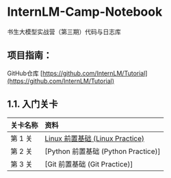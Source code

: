 # InternLM-Camp-Notebook

书生大模型实战营（第三期）代码与日志库


## 项目指南：
GitHub仓库 [https://github.com/InternLM/Tutorial](https://github.com/InternLM/Tutorial)

## 1.1. 入门关卡

|关卡名称|资料|
|:-----|:----|
|第 1 关|[Linux 前置基础 (Linux Practice)](L0/Linux/)|
|第 2 关|[Python 前置基础 (Python Practice)]|
|第 3 关|[Git 前置基础 (Git Practice)]|
